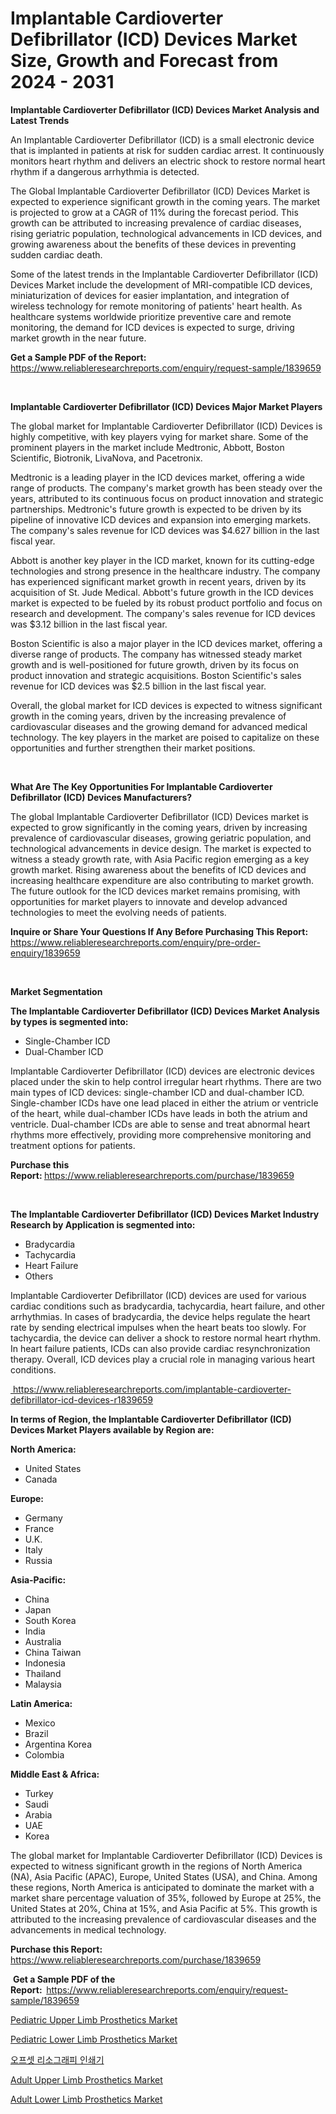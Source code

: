 <p><h1>Implantable Cardioverter Defibrillator (ICD) Devices Market Size, Growth and Forecast from 2024 - 2031</h1></p><p><strong>Implantable Cardioverter Defibrillator (ICD) Devices Market Analysis and Latest Trends</strong></p>
<p><p>An Implantable Cardioverter Defibrillator (ICD) is a small electronic device that is implanted in patients at risk for sudden cardiac arrest. It continuously monitors heart rhythm and delivers an electric shock to restore normal heart rhythm if a dangerous arrhythmia is detected. </p><p>The Global Implantable Cardioverter Defibrillator (ICD) Devices Market is expected to experience significant growth in the coming years. The market is projected to grow at a CAGR of 11% during the forecast period. This growth can be attributed to increasing prevalence of cardiac diseases, rising geriatric population, technological advancements in ICD devices, and growing awareness about the benefits of these devices in preventing sudden cardiac death.</p><p>Some of the latest trends in the Implantable Cardioverter Defibrillator (ICD) Devices Market include the development of MRI-compatible ICD devices, miniaturization of devices for easier implantation, and integration of wireless technology for remote monitoring of patients' heart health. As healthcare systems worldwide prioritize preventive care and remote monitoring, the demand for ICD devices is expected to surge, driving market growth in the near future.</p></p>
<p><strong>Get a Sample PDF of the Report:&nbsp;</strong> <a href="https://www.reliableresearchreports.com/enquiry/request-sample/1839659">https://www.reliableresearchreports.com/enquiry/request-sample/1839659</a></p>
<p>&nbsp;</p>
<p><strong>Implantable Cardioverter Defibrillator (ICD) Devices Major Market Players</strong></p>
<p><p>The global market for Implantable Cardioverter Defibrillator (ICD) Devices is highly competitive, with key players vying for market share. Some of the prominent players in the market include Medtronic, Abbott, Boston Scientific, Biotronik, LivaNova, and Pacetronix.</p><p>Medtronic is a leading player in the ICD devices market, offering a wide range of products. The company's market growth has been steady over the years, attributed to its continuous focus on product innovation and strategic partnerships. Medtronic's future growth is expected to be driven by its pipeline of innovative ICD devices and expansion into emerging markets. The company's sales revenue for ICD devices was $4.627 billion in the last fiscal year.</p><p>Abbott is another key player in the ICD market, known for its cutting-edge technologies and strong presence in the healthcare industry. The company has experienced significant market growth in recent years, driven by its acquisition of St. Jude Medical. Abbott's future growth in the ICD devices market is expected to be fueled by its robust product portfolio and focus on research and development. The company's sales revenue for ICD devices was $3.12 billion in the last fiscal year.</p><p>Boston Scientific is also a major player in the ICD devices market, offering a diverse range of products. The company has witnessed steady market growth and is well-positioned for future growth, driven by its focus on product innovation and strategic acquisitions. Boston Scientific's sales revenue for ICD devices was $2.5 billion in the last fiscal year.</p><p>Overall, the global market for ICD devices is expected to witness significant growth in the coming years, driven by the increasing prevalence of cardiovascular diseases and the growing demand for advanced medical technology. The key players in the market are poised to capitalize on these opportunities and further strengthen their market positions.</p></p>
<p>&nbsp;</p>
<p><strong>What Are The Key Opportunities For Implantable Cardioverter Defibrillator (ICD) Devices Manufacturers?</strong></p>
<p><p>The global Implantable Cardioverter Defibrillator (ICD) Devices market is expected to grow significantly in the coming years, driven by increasing prevalence of cardiovascular diseases, growing geriatric population, and technological advancements in device design. The market is expected to witness a steady growth rate, with Asia Pacific region emerging as a key growth market. Rising awareness about the benefits of ICD devices and increasing healthcare expenditure are also contributing to market growth. The future outlook for the ICD devices market remains promising, with opportunities for market players to innovate and develop advanced technologies to meet the evolving needs of patients.</p></p>
<p><strong>Inquire or Share Your Questions If Any Before Purchasing This Report:</strong> <a href="https://www.reliableresearchreports.com/enquiry/pre-order-enquiry/1839659">https://www.reliableresearchreports.com/enquiry/pre-order-enquiry/1839659</a></p>
<p>&nbsp;</p>
<p><strong>Market Segmentation</strong></p>
<p><strong>The Implantable Cardioverter Defibrillator (ICD) Devices Market Analysis by types is segmented into:</strong></p>
<p><ul><li>Single-Chamber ICD</li><li>Dual-Chamber ICD</li></ul></p>
<p><p>Implantable Cardioverter Defibrillator (ICD) devices are electronic devices placed under the skin to help control irregular heart rhythms. There are two main types of ICD devices: single-chamber ICD and dual-chamber ICD. Single-chamber ICDs have one lead placed in either the atrium or ventricle of the heart, while dual-chamber ICDs have leads in both the atrium and ventricle. Dual-chamber ICDs are able to sense and treat abnormal heart rhythms more effectively, providing more comprehensive monitoring and treatment options for patients.</p></p>
<p><strong>Purchase this Report:&nbsp;</strong><a href="https://www.reliableresearchreports.com/purchase/1839659">https://www.reliableresearchreports.com/purchase/1839659</a></p>
<p>&nbsp;</p>
<p><strong>The Implantable Cardioverter Defibrillator (ICD) Devices Market Industry Research by Application is segmented into:</strong></p>
<p><ul><li>Bradycardia</li><li>Tachycardia</li><li>Heart Failure</li><li>Others</li></ul></p>
<p><p>Implantable Cardioverter Defibrillator (ICD) devices are used for various cardiac conditions such as bradycardia, tachycardia, heart failure, and other arrhythmias. In cases of bradycardia, the device helps regulate the heart rate by sending electrical impulses when the heart beats too slowly. For tachycardia, the device can deliver a shock to restore normal heart rhythm. In heart failure patients, ICDs can also provide cardiac resynchronization therapy. Overall, ICD devices play a crucial role in managing various heart conditions.</p></p>
<p><a href="https://www.reliableresearchreports.com/implantable-cardioverter-defibrillator-icd-devices-r1839659">&nbsp;https://www.reliableresearchreports.com/implantable-cardioverter-defibrillator-icd-devices-r1839659</a></p>
<p><strong>In terms of Region, the Implantable Cardioverter Defibrillator (ICD) Devices Market Players available by Region are:</strong></p>
<p>
    <p> <strong> North America: </strong>
        <ul>
            <li>United States</li>
            <li>Canada</li>
        </ul>
        </p> 
    <p> <strong> Europe: </strong>
        <ul>
            <li>Germany</li>
            <li>France</li>
            <li>U.K.</li>
            <li>Italy</li>
            <li>Russia</li>
        </ul>
        </p> 
    <p> <strong> Asia-Pacific: </strong>
        <ul>
            <li>China</li>
            <li>Japan</li>
            <li>South Korea</li>
            <li>India</li>
            <li>Australia</li>
            <li>China Taiwan</li>
            <li>Indonesia</li>
            <li>Thailand</li>
            <li>Malaysia</li>
        </ul>
        </p> 
    <p> <strong> Latin America: </strong>
        <ul>
            <li>Mexico</li>
            <li>Brazil</li>
            <li>Argentina Korea</li>
            <li>Colombia</li>
        </ul>
        </p> 
    <p> <strong> Middle East & Africa: </strong>
        <ul>
            <li>Turkey</li>
            <li>Saudi</li>
            <li>Arabia</li>
            <li>UAE</li>
            <li>Korea</li>
        </ul>
    </p>
    </p>
<p><p>The global market for Implantable Cardioverter Defibrillator (ICD) Devices is expected to witness significant growth in the regions of North America (NA), Asia Pacific (APAC), Europe, United States (USA), and China. Among these regions, North America is anticipated to dominate the market with a market share percentage valuation of 35%, followed by Europe at 25%, the United States at 20%, China at 15%, and Asia Pacific at 5%. This growth is attributed to the increasing prevalence of cardiovascular diseases and the advancements in medical technology.</p></p>
<p><strong>Purchase this Report: </strong><a href="https://www.reliableresearchreports.com/purchase/1839659">https://www.reliableresearchreports.com/purchase/1839659</a></p>
<p>&nbsp;<strong>Get a Sample PDF of the Report:&nbsp;&nbsp;</strong><a href="https://www.reliableresearchreports.com/enquiry/request-sample/1839659">https://www.reliableresearchreports.com/enquiry/request-sample/1839659</a></p>
<p><strong></strong></p>
<p><p><a href="https://github.com/theanastasiyah/Market-Research-Report-List-1/blob/main/pediatric-upper-limb-prosthetics-market.md">Pediatric Upper Limb Prosthetics Market</a></p><p><a href="https://github.com/BraidenLucas2019/Market-Research-Report-List-1/blob/main/pediatric-lower-limb-prosthetics-market.md">Pediatric Lower Limb Prosthetics Market</a></p><p><a href="https://github.com/marufmohassin05/Market-Research-Report-List-2/blob/main/305700276814.md">오프셋 리소그래피 인쇄기</a></p><p><a href="https://github.com/khlifeservices/Market-Research-Report-List-1/blob/main/adult-upper-limb-prosthetics-market.md">Adult Upper Limb Prosthetics Market</a></p><p><a href="https://github.com/lukmanduiky01/Market-Research-Report-List-1/blob/main/adult-lower-limb-prosthetics-market.md">Adult Lower Limb Prosthetics Market</a></p></p>